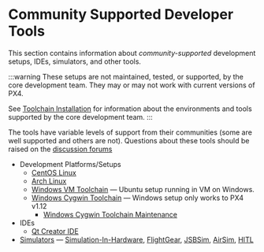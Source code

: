 # Community Supported Developer Tools

This section contains information about _community-supported_ development setups, IDEs, simulators, and other tools.

:::warning
These setups are not maintained, tested, or supported, by the core development team. They may or may not work with current versions of PX4.

See [Toolchain Installation](../dev_setup/dev_env.md) for information about the environments and tools supported by the core development team.
:::

The tools have variable levels of support from their communities (some are well supported and others are not). Questions about these tools should be raised on the [discussion forums](../contribute/support.md#forums-and-chat)

- Development Platforms/Setups
  - [CentOS Linux](../dev_setup/dev_env_linux_centos.md)
  - [Arch Linux](../dev_setup/dev_env_linux_arch.md)
  - [Windows VM Toolchain](../dev_setup/dev_env_windows_vm.md) — Ubuntu setup running in VM on Windows.
  - [Windows Cygwin Toolchain](../dev_setup/dev_env_windows_cygwin.md) — Windows setup only works to PX4 v1.12
    - [Windows Cygwin Toolchain Maintenance](../dev_setup/dev_env_windows_cygwin_packager_setup.md)
- IDEs
  - [Qt Creator IDE](../dev_setup/qtcreator.md)
- [Simulators](../simulation/community_supported_simulators.md) — [Simulation-In-Hardware](../sim_sih/README.md), [FlightGear](../sim_flightgear/README.md), [JSBSim](../sim_jsbsim/README.md), [AirSim](../sim_airsim/README.md), [HITL](../simulation/hitl.md)
